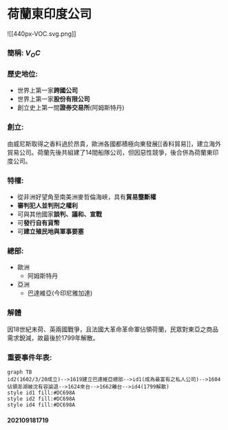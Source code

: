 # 荷蘭東印度公司
![[440px-VOC.svg.png]]
### 簡稱: $V_OC$
### 歷史地位:
- 世界上第一家**跨國公司**
- 世界上第一家**股份有限公司**
- 創立史上第一間**證券交易所**(阿姆斯特丹)
### 創立: 
由威尼斯取得之香料過於昂貴，歐洲各國都積極向東發展[[香料貿易]]，建立海外貿易公司。荷蘭先後共組建了14間船隊公司，但因惡性競爭，後合併為荷蘭東印度公司。
### 特權: 
- 從非洲好望角至南美洲麥哲倫海峽，具有**貿易壟斷權**
- **審判犯人並判刑之權利**
- 可與其他國家**談判、議和、宣戰**
- 可**發行自有貨幣**
- 可**建立殖民地與軍事要塞**
### 總部: 
- 歐洲
	- 阿姆斯特丹
- 亞洲
	- 巴達維亞(今印尼雅加達)
### 解體
因18世紀末荷、英兩國戰爭，且法國大革命革命軍佔領荷蘭，民眾對東亞之商品需求銳減，故最後於1799年解散。
### 重要事件年表:
```mermaid
graph TB
id2(1602/3/20成立)-->1619建立巴達維亞總部-->id1(成為最富有之私人公司)-->1604佔領澎湖被沈有容諭退-->1624來台-->1662離台-->id4(1799解散)
style id1 fill:#DC698A
style id2 fill:#DC698A
style id4 fill:#DC698A
```
#### 202109181719